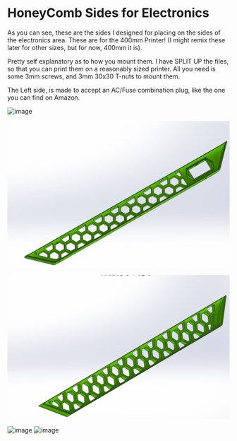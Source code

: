# HoneyComb Sides for Electronics

As you can see, these are the sides I designed for placing on the sides of the electronics area.  These are for the 400mm Printer! (I might remix these later for other sizes,
but for now, 400mm it is).

Pretty self explanatory as to how you mount them.  I have SPLIT UP the files, so that you can print them on a reasonably sized printer.  All you need is some 3mm screws, and
3mm 30x30 T-nuts to mount them.

The Left side, is made to accept an AC/Fuse combination plug, like the one you can find on Amazon.

![image](https://user-images.githubusercontent.com/10377094/122431918-db6c8900-cf62-11eb-8cfb-8eb0695e62b1.png)


<p align="center">
<img src="https://github.com/cyborgcnc/CYBORGCNC__RRVC3MOD/blob/main/400x400/Sides-HoneyComb/hcomb1.JPG">
</p>
<p align="center">
<img src="https://github.com/cyborgcnc/CYBORGCNC__RRVC3MOD/blob/main/400x400/Sides-HoneyComb/hcomb2.JPG">
</p>

![image](https://user-images.githubusercontent.com/10377094/122432170-18388000-cf63-11eb-91ff-a1ebc86b0154.png)
![image](https://user-images.githubusercontent.com/10377094/122432252-2a1a2300-cf63-11eb-8586-b760602f49ab.png)


